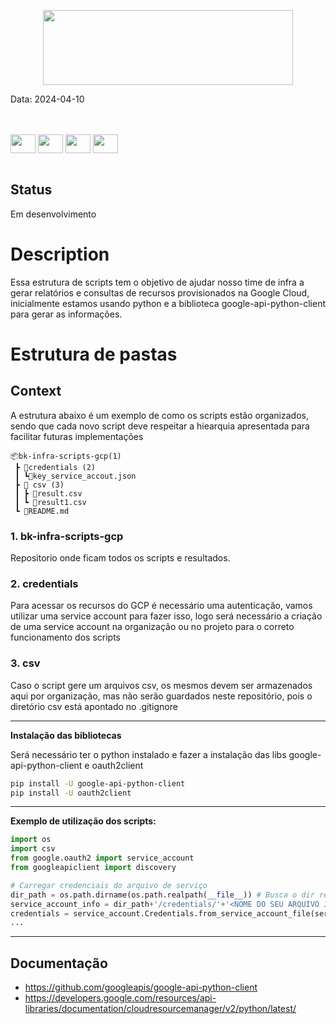 <p align="center">
<img src="https://zamp.com.br/assets/images/logo.png" width="400" height="120">
</p>

Data: 2024-04-10

<br>
<div style="display: inline_block">
 <br>
<img align="center"  height="30" width="40" src="https://www.svgrepo.com/show/515205/burgerking.svg">
 <img align="center" height="30" width="40" src="https://www.svgrepo.com/show/448223/gcp.svg">
<img align="center"  height="30" width="40" src="https://www.svgrepo.com/show/341632/azure-devops.svg">
<img align="center"  height="30" width="40" src="https://www.svgrepo.com/show/452091/python.svg">
</div><br>


## Status

Em desenvolvimento

# Description
Essa estrutura de scripts tem o objetivo de ajudar nosso time de infra a gerar relatórios e consultas de recursos provisionados na Google Cloud, inicialmente estamos usando python e a biblioteca google-api-python-client para gerar as informações.

# Estrutura de pastas
## Context
A estrutura abaixo é um exemplo de como os scripts estão organizados, sendo que cada novo script deve respeitar a hiearquia apresentada para facilitar futuras implementações

```
📦bk-infra-scripts-gcp(1)
 ┣ 📂credentials (2)
 ┃ ┗📜key_service_accout.json
 ┣ 📂 csv (3)
 ┃ ┣ 📜result.csv
 ┃ ┗ 📜result1.csv
 ┗ 📜README.md
```

### 1. bk-infra-scripts-gcp
Repositorio onde ficam todos os scripts e resultados.

### 2. credentials
Para acessar os recursos do GCP é necessário uma autenticação, vamos utilizar uma service account para fazer isso, logo será necessário a criação de uma service account na organização ou no projeto para o correto funcionamento dos scripts 

### 3. csv
Caso o script gere um arquivos csv, os mesmos devem ser armazenados aqui por organização, mas não serão guardados neste repositório, pois o diretório csv está apontado no .gitignore 
<br>
___ 
**Instalação das bibliotecas**

Será necessário ter o python instalado e fazer a instalação das libs google-api-python-client e oauth2client
```bash
pip install -U google-api-python-client
pip install -U oauth2client
```
___
**Exemplo de utilização dos scripts:**
```py
import os
import csv
from google.oauth2 import service_account
from googleapiclient import discovery

# Carregar credenciais do arquivo de serviço
dir_path = os.path.dirname(os.path.realpath(__file__)) # Busca o dir real
service_account_info = dir_path+'/credentials/'+'<NOME DO SEU ARQUIVO JSON COM A KEY>'
credentials = service_account.Credentials.from_service_account_file(service_account_info)
...
```
___
## Documentação
* https://github.com/googleapis/google-api-python-client
* https://developers.google.com/resources/api-libraries/documentation/cloudresourcemanager/v2/python/latest/
